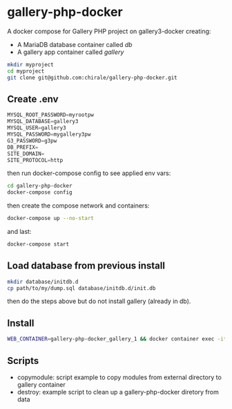 # gallery-php-docker

A docker compose for Gallery PHP project on gallery3-docker creating:

- A MariaDB database container called *db*
- A gallery app container called *gallery*

```bash
mkdir myproject
cd myproject
git clone git@github.com:chirale/gallery-php-docker.git
```

## Create .env

```python
MYSQL_ROOT_PASSWORD=myrootpw
MYSQL_DATABASE=gallery3
MYSQL_USER=gallery3
MYSQL_PASSWORD=mygallery3pw
G3_PASSWORD=g3pw
DB_PREFIX=
SITE_DOMAIN=
SITE_PROTOCOL=http
```

then run docker-compose config to see applied env vars:

```bash
cd gallery-php-docker
docker-compose config
```

then create the compose network and containers:

```bash
docker-compose up --no-start
```

and last:

```bash
docker-compose start
```

## Load database from previous install

```bash
mkdir database/initdb.d
cp path/to/my/dump.sql database/initdb.d/init.db
```

then do the steps above but do not install gallery (already in db).

## Install

```bash
WEB_CONTAINER=gallery-php-docker_gallery_1 && docker container exec -it $WEB_CONTAINER php installer/index.php
```

## Scripts

- copymodule: script example to copy modules from external directory to gallery container
- destroy: example script to clean up a gallery-php-docker diretory from data

